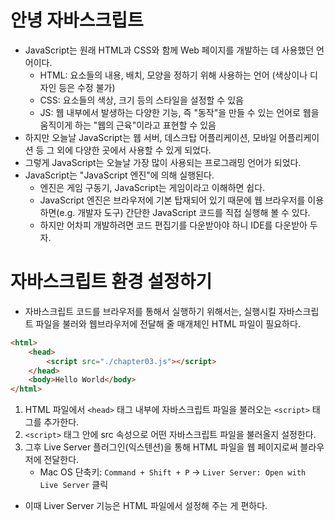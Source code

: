# 안녕 자바스크립트
- JavaScript는 원래 HTML과 CSS와 함께 Web 페이지를 개발하는 데 사용했던 언어이다.
	- HTML: 요소들의 내용, 배치, 모양을 정하기 위해 사용하는 언어 (색상이나 디자인 등은 수정 불가)
	- CSS: 요소들의 색상, 크기 등의 스타일을 설정할 수 있음
	- JS: 웹 내부에서 발생하는 다양한 기능, 즉 "동작"을 만들 수 있는 언어로 웹을 움직이게 하는 "웹의 근육"이라고 표현할 수 있음
- 하지만 오늘날 JavaScript는 웹 서버, 데스크탑 어플리케이션, 모바일 어플리케이션 등 그 외에 다양한 곳에서 사용할 수 있게 되었다.
- 그렇게 JavaScript는 오늘날 가장 많이 사용되는 프로그래밍 언어가 되었다.
- JavaScript는 "JavaScript 엔진"에 의해 실행된다.
	- 엔진은 게임 구동기, JavaScript는 게임이라고 이해하면 쉽다.
	- JavaScript 엔진은 브라우저에 기본 탑재되어 있기 때문에 웹 브라우저를 이용하면(e.g. 개발자 도구) 간단한 JavaScript 코드를 직접 실행해 볼 수 있다.
	- 하지만 어차피 개발하려면 코드 편집기를 다운받아야 하니 IDE를 다운받아 두자.

# 자바스크립트 환경 설정하기
- 자바스크립트 코드를 브라우저를 통해서 실행하기 위해서는, 실행시킬 자바스크립트 파일을 불러와 웹브라우저에 전달해 줄 매개체인 HTML 파일이 필요하다.
```html
<html>
    <head>
        <script src="./chapter03.js"></script>
    </head>
    <body>Hello World</body>
</html>
```
1. HTML 파일에서 `<head>` 태그 내부에 자바스크립트 파일을 불러오는 `<script>` 태그를 추가한다.
2. `<script>` 태그 안에 src 속성으로 어떤 자바스크립트 파일을 불러올지 설정한다.
3. 그후 Live Server 플러그인(익스텐션)을 통해 HTML 파일을 웹 페이지로써 블라우저에 전달한다.
	- Mac OS 단축키: `Command + Shift + P` → `Liver Server: Open with Live Server` 클릭
- 이때 Liver Server 기능은 HTML 파일에서 설정해 주는 게 편하다.